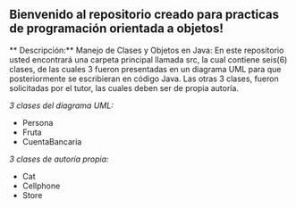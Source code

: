## Bienvenido al repositorio creado para practicas de programación orientada a objetos!

** Descripción:**
Manejo de Clases y Objetos en Java:
En este repositorio usted encontrará una carpeta principal llamada src, la cual contiene seis(6) clases, de las cuales 3 fueron presentadas en un diagrama UML para que posteriormente se escribieran en código Java. Las otras 3 clases, fueron solicitadas por el tutor, las cuales deben ser de propia autoría.

*3 clases del diagrama UML:*
- Persona
- Fruta
- CuentaBancaria

*3 clases de autoría propia:*

- Cat
- Cellphone
- Store
